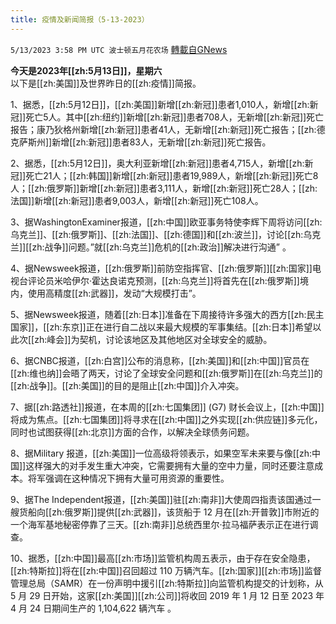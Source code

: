 ```yaml
---
title: 疫情及新闻简报（5-13-2023）
---
```

`5/13/2023 3:58 PM UTC 波士顿五月花农场` [轉載自GNews](https://gnews.org/articles/1298113)

**今天是2023年[[zh:5月13日]]，星期六**  
以下是[[zh:美国]]及世界昨日的[[zh:疫情]]简报。

1、据悉，[[zh:5月12日]]，[[zh:美国]]新增[[zh:新冠]]患者1,010人，新增[[zh:新冠]]死亡5人。其中[[zh:纽约]]新增[[zh:新冠]]患者708人，无新增[[zh:新冠]]死亡报告；康乃狄格州新增[[zh:新冠]]患者41人，无新增[[zh:新冠]]死亡报告；[[zh:德克萨斯州]]新增[[zh:新冠]]患者83人，无新增[[zh:新冠]]死亡报告。

2、据悉，[[zh:5月12日]]，奥大利亚新增[[zh:新冠]]患者4,715人，新增[[zh:新冠]]死亡21人；[[zh:韩国]]新增[[zh:新冠]]患者19,989人，新增[[zh:新冠]]死亡8人；[[zh:俄罗斯]]新增[[zh:新冠]]患者3,111人，新增[[zh:新冠]]死亡28人；[[zh:法国]]新增[[zh:新冠]]患者9,003人，新增[[zh:新冠]]死亡108人。

3、据WashingtonExaminer报道，[[zh:中国]]欧亚事务特使李辉下周将访问[[zh:乌克兰]]、[[zh:俄罗斯]]、[[zh:法国]]、[[zh:德国]]和[[zh:波兰]]，讨论[[zh:乌克兰]][[zh:战争]]问题。”就[[zh:乌克兰]]危机的[[zh:政治]]解决进行沟通” 。

4、据Newsweek报道，[[zh:俄罗斯]]前防空指挥官、[[zh:俄罗斯]][[zh:国家]]电视台评论员米哈伊尔·霍达良诺克预测，[[zh:乌克兰]]将首先在[[zh:俄罗斯]]境内，使用高精度[[zh:武器]]，发动“大规模打击”。

5、据Newsweek报道，随着[[zh:日本]]准备在下周接待许多强大的西方[[zh:民主国家]]，[[zh:东京]]正在进行自二战以来最大规模的军事集结。[[zh:日本]]希望以此次[[zh:峰会]]为契机，讨论该地区及其他地区对全球安全的威胁。

6、据CNBC报道，[[zh:白宫]]公布的消息称，[[zh:美国]]和[[zh:中国]]官员在[[zh:维也纳]]会晤了两天，讨论了全球安全问题和[[zh:俄罗斯]]在[[zh:乌克兰]]的[[zh:战争]]。[[zh:美国]]的目的是阻止[[zh:中国]]介入冲突。

7、据[[zh:路透社]]报道，在本周的[[zh:七国集团]] (G7) 财长会议上，[[zh:中国]]将成为焦点。[[zh:七国集团]]将寻求在[[zh:中国]]之外实现[[zh:供应链]]多元化，同时也试图获得[[zh:北京]]方面的合作，以解决全球债务问题。

8、据Military 报道，[[zh:美国]]一位高级将领表示，如果空军未来要与像[[zh:中国]]这样强大的对手发生重大冲突，它需要拥有大量的空中力量，同时还要注意成本。将军强调在这种情况下拥有大量可用资源的重要性。

9、据The Independent报道，[[zh:美国]]驻[[zh:南非]]大使周四指责该国通过一艘货船向[[zh:俄罗斯]]提供[[zh:武器]]，该货船于 12 月在[[zh:开普敦]]市附近的一个海军基地秘密停靠了三天。[[zh:南非]]总统西里尔·拉马福萨表示正在进行调查。

10、据悉，[[zh:中国]]最高[[zh:市场]]监管机构周五表示，由于存在安全隐患，[[zh:特斯拉]]将在[[zh:中国]]召回超过 110 万辆汽车。[[zh:国家]][[zh:市场]]监督管理总局（SAMR）在一份声明中援引[[zh:特斯拉]]向监管机构提交的计划称，从 5 月 29 日开始，这家[[zh:美国]][[zh:公司]]将收回 2019 年 1 月 12 日至 2023 年 4 月 24 日期间生产的 1,104,622 辆汽车 。
